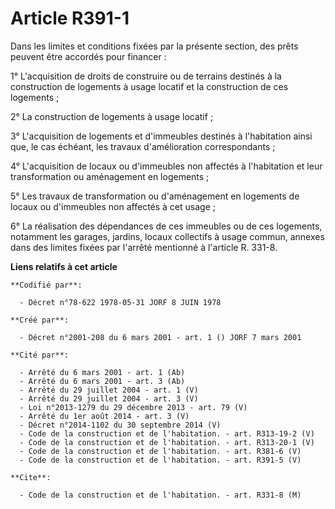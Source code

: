 # Article R391-1

Dans les limites et conditions fixées par la présente section, des prêts peuvent être accordés pour financer :

1° L'acquisition de droits de construire ou de terrains destinés à la construction de logements à usage locatif et la
construction de ces logements ;

2° La construction de logements à usage locatif ;

3° L'acquisition de logements et d'immeubles destinés à l'habitation ainsi que, le cas échéant, les travaux d'amélioration
correspondants ;

4° L'acquisition de locaux ou d'immeubles non affectés à l'habitation et leur transformation ou aménagement en logements ;

5° Les travaux de transformation ou d'aménagement en logements de locaux ou d'immeubles non affectés à cet usage ;

6° La réalisation des dépendances de ces immeubles ou de ces logements, notamment les garages, jardins, locaux collectifs à
usage commun, annexes dans des limites fixées par l'arrêté mentionné à l'article R. 331-8.

**Liens relatifs à cet article**

	**Codifié par**:

	  - Décret n°78-622 1978-05-31 JORF 8 JUIN 1978

	**Créé par**:

	  - Décret n°2001-208 du 6 mars 2001 - art. 1 () JORF 7 mars 2001

	**Cité par**:

	  - Arrêté du 6 mars 2001 - art. 1 (Ab)
	  - Arrêté du 6 mars 2001 - art. 3 (Ab)
	  - Arrêté du 29 juillet 2004 - art. 1 (V)
	  - Arrêté du 29 juillet 2004 - art. 3 (V)
	  - Loi n°2013-1279 du 29 décembre 2013 - art. 79 (V)
	  - Arrêté du 1er août 2014 - art. 3 (V)
	  - Décret n°2014-1102 du 30 septembre 2014 (V)
	  - Code de la construction et de l'habitation. - art. R313-19-2 (V)
	  - Code de la construction et de l'habitation. - art. R313-20-1 (V)
	  - Code de la construction et de l'habitation. - art. R381-6 (V)
	  - Code de la construction et de l'habitation. - art. R391-5 (V)

	**Cite**:

	  - Code de la construction et de l'habitation. - art. R331-8 (M)
